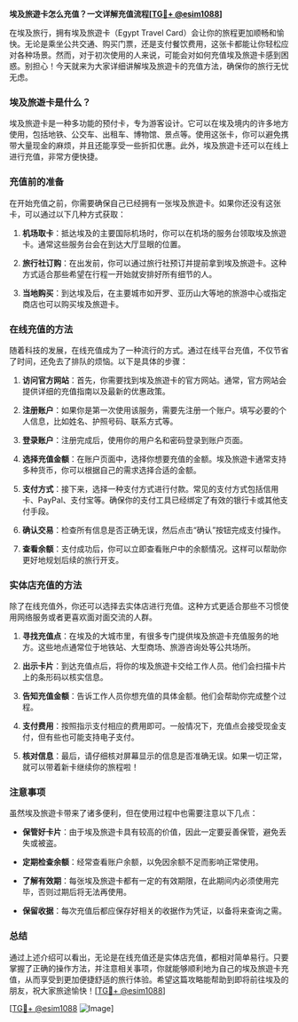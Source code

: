**埃及旅遊卡怎么充值？一文详解充值流程[[TG💪+ @esim1088](https://t.me/s/esim1088)]**

在埃及旅行，拥有埃及旅遊卡（Egypt Travel Card）会让你的旅程更加顺畅和愉快。无论是乘坐公共交通、购买门票，还是支付餐饮费用，这张卡都能让你轻松应对各种场景。然而，对于初次使用的人来说，可能会对如何充值埃及旅遊卡感到困惑。别担心！今天就来为大家详细讲解埃及旅遊卡的充值方法，确保你的旅行无忧无虑。

### 埃及旅遊卡是什么？

埃及旅遊卡是一种多功能的预付卡，专为游客设计。它可以在埃及境内的许多地方使用，包括地铁、公交车、出租车、博物馆、景点等。使用这张卡，你可以避免携带大量现金的麻烦，并且还能享受一些折扣优惠。此外，埃及旅遊卡还可以在线上进行充值，非常方便快捷。

### 充值前的准备

在开始充值之前，你需要确保自己已经拥有一张埃及旅遊卡。如果你还没有这张卡，可以通过以下几种方式获取：

1. **机场取卡**：抵达埃及的主要国际机场时，你可以在机场的服务台领取埃及旅遊卡。通常这些服务台会在到达大厅显眼的位置。
   
2. **旅行社订购**：在出发前，你可以通过旅行社预订并提前拿到埃及旅遊卡。这种方式适合那些希望在行程一开始就安排好所有细节的人。

3. **当地购买**：到达埃及后，在主要城市如开罗、亚历山大等地的旅游中心或指定商店也可以购买埃及旅遊卡。

### 在线充值的方法

随着科技的发展，在线充值成为了一种流行的方式。通过在线平台充值，不仅节省了时间，还免去了排队的烦恼。以下是具体的步骤：

1. **访问官方网站**：首先，你需要找到埃及旅遊卡的官方网站。通常，官方网站会提供详细的充值指南以及最新的优惠政策。

2. **注册账户**：如果你是第一次使用该服务，需要先注册一个账户。填写必要的个人信息，比如姓名、护照号码、联系方式等。

3. **登录账户**：注册完成后，使用你的用户名和密码登录到账户页面。

4. **选择充值金额**：在账户页面中，选择你想要充值的金额。埃及旅遊卡通常支持多种货币，你可以根据自己的需求选择合适的金额。

5. **支付方式**：接下来，选择一种支付方式进行付款。常见的支付方式包括信用卡、PayPal、支付宝等。确保你的支付工具已经绑定了有效的银行卡或其他支付手段。

6. **确认交易**：检查所有信息是否正确无误，然后点击“确认”按钮完成支付操作。

7. **查看余额**：支付成功后，你可以立即查看账户中的余额情况。这样可以帮助你更好地规划后续的旅行开支。

### 实体店充值的方法

除了在线充值外，你还可以选择去实体店进行充值。这种方式更适合那些不习惯使用网络服务或者更喜欢面对面交流的人群。

1. **寻找充值点**：在埃及的大城市里，有很多专门提供埃及旅遊卡充值服务的地方。这些地点通常位于地铁站、大型商场、旅游咨询处等公共场所。

2. **出示卡片**：到达充值点后，将你的埃及旅遊卡交给工作人员。他们会扫描卡片上的条形码以核实信息。

3. **告知充值金额**：告诉工作人员你想充值的具体金额。他们会帮助你完成整个过程。

4. **支付费用**：按照指示支付相应的费用即可。一般情况下，充值点会接受现金支付，但有些也可能支持电子支付。

5. **核对信息**：最后，请仔细核对屏幕显示的信息是否准确无误。如果一切正常，就可以带着新卡继续你的旅程啦！

### 注意事项

虽然埃及旅遊卡带来了诸多便利，但在使用过程中也需要注意以下几点：

- **保管好卡片**：由于埃及旅遊卡具有较高的价值，因此一定要妥善保管，避免丢失或被盗。
  
- **定期检查余额**：经常查看账户余额，以免因余额不足而影响正常使用。

- **了解有效期**：每张埃及旅遊卡都有一定的有效期限，在此期间内必须使用完毕，否则过期后将无法再使用。

- **保留收据**：每次充值后都应保存好相关的收据作为凭证，以备将来查询之需。

### 总结

通过上述介绍可以看出，无论是在线充值还是实体店充值，都相对简单易行。只要掌握了正确的操作方法，并注意相关事项，你就能够顺利地为自己的埃及旅遊卡充值，从而享受到更加便捷舒适的旅行体验。希望这篇攻略能帮助到即将前往埃及的朋友，祝大家旅途愉快！[[TG💪+ @esim1088](https://t.me/s/esim1088)]

[[TG💪+ @esim1088](https://t.me/s/esim1088) ![Image](https://i.postimg.cc/4NQfJmqS/Snipaste-2025-05-13-00-14-12.png)]